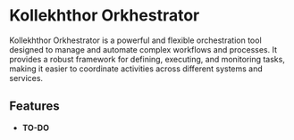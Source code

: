 # Kollekhthor Orkhestrator

Kollekhthor Orkhestrator is a powerful and flexible orchestration tool designed to manage and automate complex workflows and processes. It provides a robust framework for defining, executing, and monitoring tasks, making it easier to coordinate activities across different systems and services.

## Features

- **TO-DO**